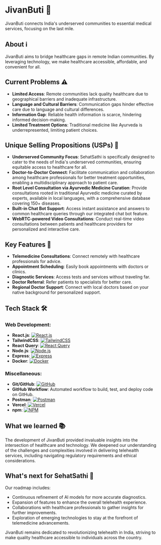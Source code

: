 # JivanButi 🏥

JivanButi connects India's underserved communities to essential medical services, focusing on the last mile.

## About ℹ️

JivanButi aims to bridge healthcare gaps in remote Indian communities. By leveraging technology, we make healthcare accessible, affordable, and convenient for all.

## Current Problems ⚠️

- **Limited Access**: Remote communities lack quality healthcare due to geographical barriers and inadequate infrastructure.
- **Language and Cultural Barriers**: Communication gaps hinder effective care due to language and cultural differences.
- **Information Gap**: Reliable health information is scarce, hindering informed decision-making.
- **Limited Treatment Options**: Traditional medicine like Ayurveda is underrepresented, limiting patient choices.

## Unique Selling Propositions (USPs) 🌟

- **Underserved Community Focus**: SehatSathi is specifically designed to cater to the needs of India's underserved communities, ensuring equitable access to healthcare for all.
- **Doctor-to-Doctor Connect**: Facilitate communication and collaboration among healthcare professionals for better treatment opportunities, enabling a multidisciplinary approach to patient care.
- **Root Level Consultation via Ayurvedic Medicine Curation**: Provide consultations rooted in traditional Ayurvedic medicine curated by experts, available in local languages, with a comprehensive database covering 150+ diseases.
- **Built-in Chat Bot Support**: Access instant assistance and answers to common healthcare queries through our integrated chat bot feature.
- **WebRTC-powered Video Consultations**: Conduct real-time video consultations between patients and healthcare providers for personalized and interactive care.

## Key Features 🔑

- **Telemedicine Consultations**: Connect remotely with healthcare professionals for advice.
- **Appointment Scheduling**: Easily book appointments with doctors or clinics.
- **Diagnostic Services**: Access tests and services without traveling far.
- **Doctor Referral**: Refer patients to specialists for better care.
- **Regional Doctor Support**: Connect with local doctors based on your native background for personalized support.

## Tech Stack 🛠️

### Web Development:
- **React.js**: [![React.js](https://img.shields.io/badge/React.js-17.0.2-blue?logo=react&logoColor=white)](https://reactjs.org/)
- **TailwindCSS**: [![TailwindCSS](https://img.shields.io/badge/TailwindCSS-3.1.0-blue?logo=tailwind-css&logoColor=white)](https://tailwindcss.com/)
- **React Query**: [![React Query](https://img.shields.io/badge/React%20Query-3.27.0-orange?logo=react&logoColor=white)](https://react-query.tanstack.com/)
- **Node.js**: [![Node.js](https://img.shields.io/badge/Node.js-16.0.0-green?logo=node.js&logoColor=white)](https://nodejs.org/)
- **Express**: [![Express](https://img.shields.io/badge/Express-4.17.1-lightgrey?logo=express&logoColor=white)](https://expressjs.com/)
- **Docker**: [![Docker](https://img.shields.io/badge/Docker-20.10.11-blue?logo=docker&logoColor=white)](https://www.docker.com/)

### Miscellaneous:
- **Git/GitHub**: [![GitHub](https://img.shields.io/badge/GitHub-Repository-lightgrey?logo=github&logoColor=white)](https://github.com/)
- **GitHub Workflow**: Automated workflow to build, test, and deploy code on GitHub.
- **Postman**: [![Postman](https://img.shields.io/badge/Postman-Development-orange?logo=postman&logoColor=white)](https://www.postman.com/)
- **Vercel**: [![Vercel](https://img.shields.io/badge/Vercel-Deployment-green?logo=vercel&logoColor=white)](https://vercel.com/)
- **npm**: [![NPM](https://img.shields.io/badge/NPM-Package-red?logo=npm&logoColor=white)](https://www.npmjs.com/)

## What we learned 📚

The development of JivanButi provided invaluable insights into the intersection of healthcare and technology. We deepened our understanding of the challenges and complexities involved in delivering telehealth services, including navigating regulatory requirements and ethical considerations.

## What's next for SehatSathi 🔮

Our roadmap includes:

- Continuous refinement of AI models for more accurate diagnostics.
- Expansion of features to enhance the overall telehealth experience.
- Collaborations with healthcare professionals to gather insights for further improvements.
- Exploration of emerging technologies to stay at the forefront of telemedicine advancements.

JivanButi remains dedicated to revolutionizing telehealth in India, striving to make quality healthcare accessible to individuals across the country.
